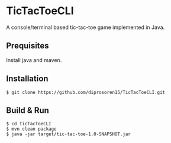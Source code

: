 # TicTacToeCLI
A console/terminal based tic-tac-toe game implemented in Java.

## Prequisites
Install java and maven.

## Installation
```console
$ git clone https://github.com/diprosoren15/TicTacToeCLI.git
```

## Build & Run
```console
$ cd TicTacToeCLI
$ mvn clean package
$ java -jar target/tic-tac-toe-1.0-SNAPSHOT.jar
```